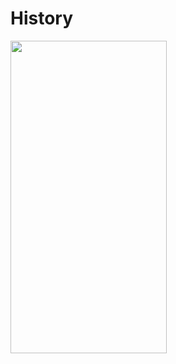 # History
  <img align="left" width="250" height="500" img src="Simulator Screen Shot - iPhone 11 - 2021-05-09 at 19.47.03.png">
